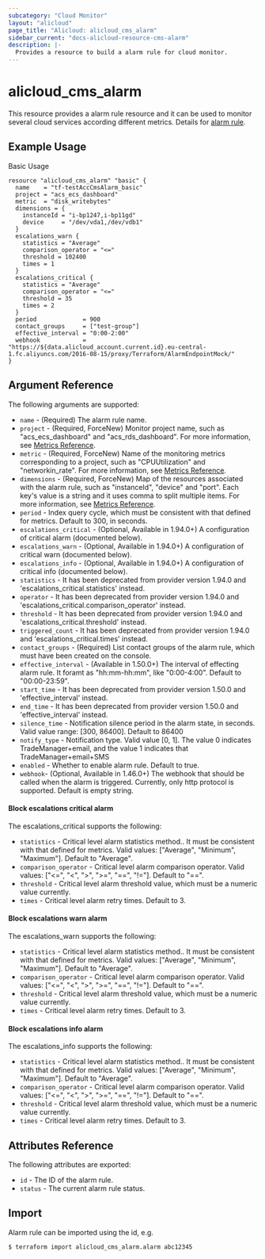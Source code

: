 ```yaml
---
subcategory: "Cloud Monitor"
layout: "alicloud"
page_title: "Alicloud: alicloud_cms_alarm"
sidebar_current: "docs-alicloud-resource-cms-alarm"
description: |-
  Provides a resource to build a alarm rule for cloud monitor.
---
```


# alicloud\_cms\_alarm

This resource provides a alarm rule resource and it can be used to monitor several cloud services according different metrics.
Details for [alarm rule](https://www.alibabacloud.com/help/doc-detail/28608.htm).

## Example Usage

Basic Usage

```
resource "alicloud_cms_alarm" "basic" {
  name    = "tf-testAccCmsAlarm_basic"
  project = "acs_ecs_dashboard"
  metric  = "disk_writebytes"
  dimensions = {
    instanceId = "i-bp1247,i-bp11gd"
    device     = "/dev/vda1,/dev/vdb1"
  }
  escalations_warn {
    statistics = "Average"
    comparison_operator = "<="
    threshold = 102400
    times = 1
  }
  escalations_critical {
    statistics = "Average"
    comparison_operator = "<="
    threshold = 35
    times = 2
  }
  period             = 900
  contact_groups     = ["test-group"]
  effective_interval = "0:00-2:00"
  webhook            = "https://${data.alicloud_account.current.id}.eu-central-1.fc.aliyuncs.com/2016-08-15/proxy/Terraform/AlarmEndpointMock/"
}
```

## Argument Reference

The following arguments are supported:

* `name` - (Required) The alarm rule name.
* `project` - (Required, ForceNew) Monitor project name, such as "acs_ecs_dashboard" and "acs_rds_dashboard". For more information, see [Metrics Reference](https://www.alibabacloud.com/help/doc-detail/28619.htm).
* `metric` - (Required, ForceNew) Name of the monitoring metrics corresponding to a project, such as "CPUUtilization" and "networkin_rate". For more information, see [Metrics Reference](https://www.alibabacloud.com/help/doc-detail/28619.htm).
* `dimensions` - (Required, ForceNew) Map of the resources associated with the alarm rule, such as "instanceId", "device" and "port". Each key's value is a string and it uses comma to split multiple items. For more information, see [Metrics Reference](https://www.alibabacloud.com/help/doc-detail/28619.htm).
* `period` - Index query cycle, which must be consistent with that defined for metrics. Default to 300, in seconds.
* `escalations_critical` - (Optional, Available in 1.94.0+) A configuration of critical alarm (documented below).
* `escalations_warn` - (Optional, Available in 1.94.0+) A configuration of critical warn (documented below).
* `escalations_info` - (Optional, Available in 1.94.0+) A configuration of critical info (documented below).
* `statistics` - It has been deprecated from provider version 1.94.0 and 'escalations_critical.statistics' instead.
* `operator` - It has been deprecated from provider version 1.94.0 and 'escalations_critical.comparison_operator' instead.
* `threshold` - It has been deprecated from provider version 1.94.0 and 'escalations_critical.threshold' instead.
* `triggered_count` - It has been deprecated from provider version 1.94.0 and 'escalations_critical.times' instead.
* `contact_groups` - (Required) List contact groups of the alarm rule, which must have been created on the console.
* `effective_interval` - (Available in 1.50.0+) The interval of effecting alarm rule. It foramt as "hh:mm-hh:mm", like "0:00-4:00". Default to "00:00-23:59".
* `start_time` - It has been deprecated from provider version 1.50.0 and 'effective_interval' instead.
* `end_time` - It has been deprecated from provider version 1.50.0 and 'effective_interval' instead.
* `silence_time` - Notification silence period in the alarm state, in seconds. Valid value range: [300, 86400]. Default to 86400
* `notify_type` - Notification type. Valid value [0, 1]. The value 0 indicates TradeManager+email, and the value 1 indicates that TradeManager+email+SMS
* `enabled` - Whether to enable alarm rule. Default to true.
* `webhook`- (Optional, Available in 1.46.0+) The webhook that should be called when the alarm is triggered. Currently, only http protocol is supported. Default is empty string.

#### Block escalations critical alarm

The escalations_critical supports the following:

* `statistics` - Critical level alarm statistics method.. It must be consistent with that defined for metrics. Valid values: ["Average", "Minimum", "Maximum"]. Default to "Average".
* `comparison_operator` - Critical level alarm comparison operator. Valid values: ["<=", "<", ">", ">=", "==", "!="]. Default to "==".
* `threshold` - Critical level alarm threshold value, which must be a numeric value currently.
* `times` - Critical level alarm retry times. Default to 3.

#### Block escalations warn alarm

The escalations_warn supports the following:

* `statistics` - Critical level alarm statistics method.. It must be consistent with that defined for metrics. Valid values: ["Average", "Minimum", "Maximum"]. Default to "Average".
* `comparison_operator` - Critical level alarm comparison operator. Valid values: ["<=", "<", ">", ">=", "==", "!="]. Default to "==".
* `threshold` - Critical level alarm threshold value, which must be a numeric value currently.
* `times` - Critical level alarm retry times. Default to 3.

#### Block escalations info alarm

The escalations_info supports the following:

* `statistics` - Critical level alarm statistics method.. It must be consistent with that defined for metrics. Valid values: ["Average", "Minimum", "Maximum"]. Default to "Average".
* `comparison_operator` - Critical level alarm comparison operator. Valid values: ["<=", "<", ">", ">=", "==", "!="]. Default to "==".
* `threshold` - Critical level alarm threshold value, which must be a numeric value currently.
* `times` - Critical level alarm retry times. Default to 3.

## Attributes Reference

The following attributes are exported:

* `id` - The ID of the alarm rule.
* `status` - The current alarm rule status.

## Import

Alarm rule can be imported using the id, e.g.

```
$ terraform import alicloud_cms_alarm.alarm abc12345
```
